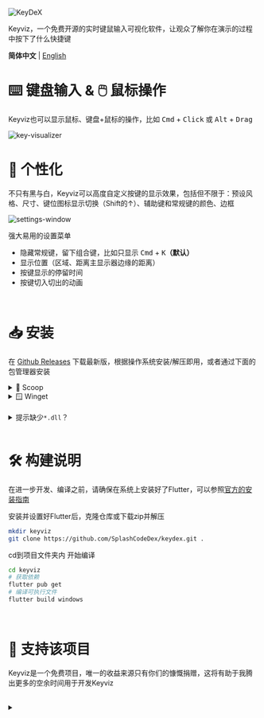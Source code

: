 ![KeyDeX](previews/banner.svg)

Keyviz，一个免费开源的实时键鼠输入可视化软件，让观众了解你在演示的过程中按下了什么快捷键

**简体中文** | [English](./README.md)

# ⌨️ 键盘输入 & 🖱️ 鼠标操作

Keyviz也可以显示鼠标、键盘+鼠标的操作，比如 <kbd>Cmd</kbd> + <kbd>Click</kbd> 或 <kbd>Alt</kbd> + <kbd>Drag</kbd>

![key-visualizer](previews/visualizer-bar.svg)

# 🎨 个性化

不只有黑与白，Keyviz可以高度自定义按键的显示效果，包括但不限于：预设风格、尺寸、键位图标显示切换（Shift的↑）、辅助键和常规键的颜色、边框

![settings-window](previews/settings.svg)

强大易用的设置菜单

- 隐藏常规键，留下组合键，比如只显示 <kbd>Cmd</kbd> + <kbd>K</kbd>**（默认）**
- 显示位置（区域、距离主显示器边缘的距离）
- 按键显示的停留时间
- 按键切入切出的动画

</br>

# 📥 安装

在 [Github Releases](https://github.com/SplashCodeDex/keydex/releases) 下载最新版，根据操作系统安装/解压即用，或者通过下面的包管理器安装

<details>
  <summary>🥄 Scoop</summary>
    
  ```bash
  scoop bucket add extras # first, add the bucket
  scoop install keyviz
  ```

</details>

<details>
  <summary>🪟 Winget</summary>
    
  ```bash
  winget install SplashCodeDex.KeyDeX
  ```

</details>

</br>

<details>
  <summary>提示缺少<code>*.dll</code>？</summary>
    
  如果运行程序弹出了缺少`.dll`文件的错误，大概率是环境缺少了VC++运行库，你可以在[**这里**](https://learn.microsoft.com/zh-cn/cpp/windows/latest-supported-vc-redist?view=msvc-170)下载安装

</details>

</br>

# 🛠️ 构建说明

在进一步开发、编译之前，请确保在系统上安装好了Flutter，可以参照[官方的安装指南](https://docs.flutter.dev/get-started/install)

安装并设置好Flutter后，克隆仓库或下载zip并解压

```bash
mkdir keyviz
git clone https://github.com/SplashCodeDex/keydex.git .
```

cd到项目文件夹内 开始编译

```bash
cd keyviz
# 获取依赖
flutter pub get
# 编译可执行文件
flutter build windows
```

</br>

# 💖 支持该项目

Keyviz是一个免费项目，唯一的收益来源只有你们的慷慨捐赠，这将有助于我腾出更多的空余时间用于开发Keyviz

</br>

<details>
  <summary></summary>
  译于23/7/18，v2.0.0a发布的七天后，有些条目是作者还没改上去的，部分描述其实跟软件本体差挺多的
</details>
